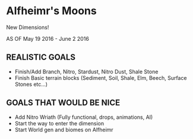 # Alfheimr's Moons
New Dimensions!

AS OF May 19 2016 - June 2 2016

## REALISTIC GOALS

* Finish/Add Branch, Nitro, Stardust, Nitro Dust, Shale Stone 
* Finish Basic terrain blocks (Sediment, Soil, Shale, Elm, Beech, Surface Stones etc...)

## GOALS THAT WOULD BE NICE

* Add Nitro Wriath (Fully functional, drops, animations, AI) 
* Start the way to enter the dimension
* Start World gen and biomes on Alfheimr 
